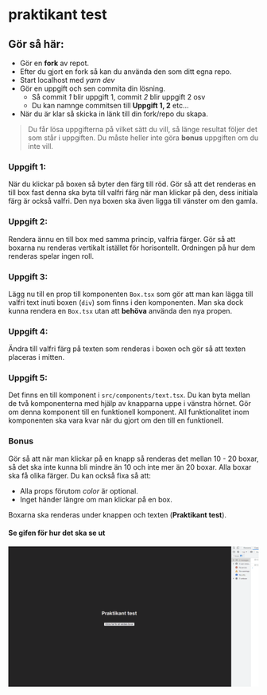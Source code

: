﻿# praktikant test

## Gör så här:
- Gör en **fork** av repot.
- Efter du gjort en fork så kan du använda den som ditt egna repo.
- Start localhost med *yarn dev*
- Gör en uppgift och sen commita din lösning.
    - Så commit _1_ blir uppgift 1, commit _2_ blir uppgift 2 osv
    - Du kan namnge commitsen till **Uppgift 1, 2** etc...
- När du är klar så skicka in länk till din fork/repo du skapa.

> Du får lösa uppgifterna på vilket sätt du vill, så länge resultat följer det som står i uppgiften. Du måste heller inte göra **bonus** uppgiften om du inte vill.

### Uppgift 1:
När du klickar på boxen så byter den färg till röd. Gör så att det renderas en till box fast denna ska byta till valfri färg när man klickar på den, dess initiala färg är också valfri. Den nya boxen ska även ligga till vänster om den gamla.

### Uppgift 2:
Rendera ännu en till box med samma princip, valfria färger. Gör så att boxarna nu renderas vertikalt istället för horisontellt. Ordningen på hur dem renderas spelar ingen roll.

### Uppgift 3:
Lägg nu till en prop till komponenten `Box.tsx` som gör att man kan lägga till valfri text inuti boxen (`div`) som finns i den komponenten. Man ska dock kunna rendera en `Box.tsx` utan att **behöva** använda den nya propen.

### Uppgift 4:
Ändra till valfri färg på texten som renderas i boxen och gör så att texten placeras i mitten.

### Uppgift 5:
Det finns en till komponent i `src/components/text.tsx`. Du kan byta mellan de två komponenterna med hjälp av knapparna uppe i vänstra hörnet. Gör om denna komponent till en funktionell komponent. All funktionalitet inom komponenten ska vara kvar när du gjort om den till en funktionell.

### Bonus
Gör så att när man klickar på en knapp så renderas det mellan 10 - 20 boxar, så det ska inte kunna bli mindre än 10 och inte mer än 20 boxar. Alla boxar ska få olika färger. Du kan också fixa så att:
- Alla props förutom *color* är optional.
- Inget händer längre om man klickar på en box.

Boxarna ska renderas under knappen och texten (**Praktikant test**).
#### Se gifen för hur det ska se ut

![alt text](https://github.com/JesperCaspeco/praktikant_test/blob/main/src/misc/praktikantTest.gif)
